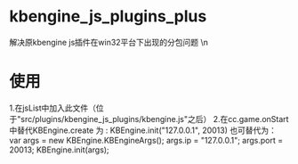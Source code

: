 # kbengine_js_plugins_plus
解决原kbengine js插件在win32平台下出现的分包问题
\n
# 使用
1.在jsList中加入此文件（位于"src/plugins/kbengine_js_plugins/kbengine.js"之后）
2.在cc.game.onStart 中替代KBEngine.create 为 :
KBEngine.init("127.0.0.1", 20013)
也可替代为：
var args = new KBEngine.KBEngineArgs();
args.ip = "127.0.0.1";
args.port = 20013;
KBEngine.init(args);
